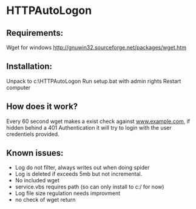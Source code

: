 # HTTPAutoLogon

## Requirements:
Wget for windows
  http://gnuwin32.sourceforge.net/packages/wget.htm
  
## Installation:
Unpack to c:\HTTPAutoLogon
Run setup.bat with admin rights
Restart computer
 
## How does it work?
Every 60 second wget makes a exist check against www.example.com, if hidden behind a 401 Authentication it will try to login with the user credentiels provided.

## Known issues:
- Log do not filter, always writes out when doing spider
- Log is deleted if exceeds 5mb but not incremental.
- No included wget
- service.vbs requires path (so can only install to c:/ for now)
- Log file size regulation needs improvment
- no check of wget return
